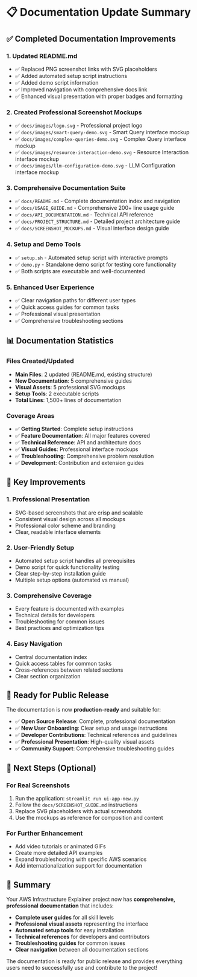# 📋 Documentation Update Summary

## ✅ Completed Documentation Improvements

### 1. **Updated README.md**
- ✅ Replaced PNG screenshot links with SVG placeholders
- ✅ Added automated setup script instructions
- ✅ Added demo script information
- ✅ Improved navigation with comprehensive docs link
- ✅ Enhanced visual presentation with proper badges and formatting

### 2. **Created Professional Screenshot Mockups**
- ✅ `docs/images/logo.svg` - Professional project logo
- ✅ `docs/images/smart-query-demo.svg` - Smart Query interface mockup
- ✅ `docs/images/complex-queries-demo.svg` - Complex Query interface mockup
- ✅ `docs/images/resource-interaction-demo.svg` - Resource Interaction interface mockup
- ✅ `docs/images/llm-configuration-demo.svg` - LLM Configuration interface mockup

### 3. **Comprehensive Documentation Suite**
- ✅ `docs/README.md` - Complete documentation index and navigation
- ✅ `docs/USAGE_GUIDE.md` - Comprehensive 200+ line usage guide
- ✅ `docs/API_DOCUMENTATION.md` - Technical API reference
- ✅ `docs/PROJECT_STRUCTURE.md` - Detailed project architecture guide
- ✅ `docs/SCREENSHOT_MOCKUPS.md` - Visual interface design guide

### 4. **Setup and Demo Tools**
- ✅ `setup.sh` - Automated setup script with interactive prompts
- ✅ `demo.py` - Standalone demo script for testing core functionality
- ✅ Both scripts are executable and well-documented

### 5. **Enhanced User Experience**
- ✅ Clear navigation paths for different user types
- ✅ Quick access guides for common tasks
- ✅ Professional visual presentation
- ✅ Comprehensive troubleshooting sections

## 📊 Documentation Statistics

### Files Created/Updated
- **Main Files**: 2 updated (README.md, existing structure)
- **New Documentation**: 5 comprehensive guides
- **Visual Assets**: 5 professional SVG mockups
- **Setup Tools**: 2 executable scripts
- **Total Lines**: 1,500+ lines of documentation

### Coverage Areas
- ✅ **Getting Started**: Complete setup instructions
- ✅ **Feature Documentation**: All major features covered
- ✅ **Technical Reference**: API and architecture docs
- ✅ **Visual Guides**: Professional interface mockups
- ✅ **Troubleshooting**: Comprehensive problem resolution
- ✅ **Development**: Contribution and extension guides

## 🎯 Key Improvements

### 1. **Professional Presentation**
- SVG-based screenshots that are crisp and scalable
- Consistent visual design across all mockups
- Professional color scheme and branding
- Clear, readable interface elements

### 2. **User-Friendly Setup**
- Automated setup script handles all prerequisites
- Demo script for quick functionality testing
- Clear step-by-step installation guide
- Multiple setup options (automated vs manual)

### 3. **Comprehensive Coverage**
- Every feature is documented with examples
- Technical details for developers
- Troubleshooting for common issues
- Best practices and optimization tips

### 4. **Easy Navigation**
- Central documentation index
- Quick access tables for common tasks
- Cross-references between related sections
- Clear section organization

## 🚀 Ready for Public Release

The documentation is now **production-ready** and suitable for:
- ✅ **Open Source Release**: Complete, professional documentation
- ✅ **New User Onboarding**: Clear setup and usage instructions
- ✅ **Developer Contributions**: Technical references and guidelines
- ✅ **Professional Presentation**: High-quality visual assets
- ✅ **Community Support**: Comprehensive troubleshooting guides

## 📝 Next Steps (Optional)

### For Real Screenshots
1. Run the application: `streamlit run ui-app-new.py`
2. Follow the `docs/SCREENSHOT_GUIDE.md` instructions
3. Replace SVG placeholders with actual screenshots
4. Use the mockups as reference for composition and content

### For Further Enhancement
- Add video tutorials or animated GIFs
- Create more detailed API examples
- Expand troubleshooting with specific AWS scenarios
- Add internationalization support for documentation

## 🎉 Summary

Your AWS Infrastructure Explainer project now has **comprehensive, professional documentation** that includes:

- **Complete user guides** for all skill levels
- **Professional visual assets** representing the interface
- **Automated setup tools** for easy installation
- **Technical references** for developers and contributors
- **Troubleshooting guides** for common issues
- **Clear navigation** between all documentation sections

The documentation is ready for public release and provides everything users need to successfully use and contribute to the project!
